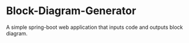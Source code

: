 # Block-Diagram-Generator
A simple spring-boot web application that inputs code and outputs block diagram.
